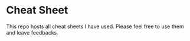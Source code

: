 # Cheat Sheet

This repo hosts all cheat sheets I have used. Please feel free to use them and leave feedbacks.
